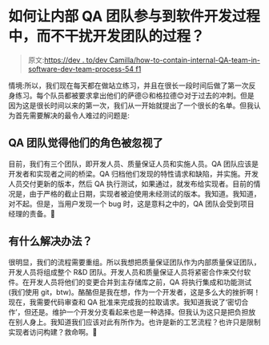 # 如何让内部 QA 团队参与到软件开发过程中，而不干扰开发团队的过程？

> 原文:[https://dev . to/dev Camilla/how-to-contain-internal-QA-team-in-software-dev-team-process-54 f1](https://dev.to/devcamilla/how-to-involve-internal-qa-team-in-software-development-process-without-disrupting-the-dev-team-process-54f1)

情境:所以，我们现在每天都在做站立练习，并且在很长一段时间后做了第一次反身练习。每个队员都被要求拿出他们的萨德☹️和格拉德😊对于过去的冲刺。但是因为这是很长时间以来的第一次，我们从一开始就提出了一个很长的名单。但我认为首先需要解决的最令人难过的问题是:

## QA 团队觉得他们的角色被忽视了

目前，我们有三个团队，即开发人员、质量保证人员和实施人员。QA 团队应该是开发者和实现者之间的桥梁。QA 归档他们发现的特性请求和缺陷，并实施。开发人员交付更新的版本，然后 QA 执行测试，如果通过，就发布给实现者。目前的情况是，由于严格的截止日期，实现者被迫使用未经测试的版本。我知道。我知道，对不起。但是，当用户发现一个 bug 时，这是意料之中的，QA 团队会受到项目经理的责备。🤢

## 有什么解决办法？

很明显，我们的流程需要重组。所以我想把质量保证团队作为内部质量保证团队，开发人员将组成整个 R&D 团队。开发人员和质量保证人员将紧密合作来交付软件。在开发人员将他们的变更合并到主存储库之前，QA 将执行集成和功能测试(我们使用 git，btw)。酪酪但是我在想，作为一个开发者，这是多么大的挫折啊！现在，我需要代码审查和 QA 批准来完成我的拉取请求。我知道我说了‘密切合作’，但还是。维护一个开发分支看起来也是一种选择。但我认为这只是把负担放在别人身上。我知道我们应该对此有所作为。也许是新的工艺流程？也许只是限制实现者访问构建？救命啊。🙏